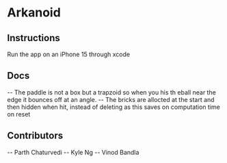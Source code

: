 # Arkanoid

## Instructions

Run the app on an iPhone 15 through xcode

## Docs

-- The paddle is not a box but a trapzoid so when you his th eball near the edge it bounces off at an angle.
-- The bricks are allocted at the start and then hidden when hit, instead of deleting as this saves on computation time on reset

## Contributors
-- Parth Chaturvedi
-- Kyle Ng
-- Vinod Bandla
